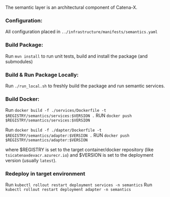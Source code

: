 <!---
Copyright (c) 2021 T-Systems International GmbH (Catena-X Consortium)

See the AUTHORS file(s) distributed with this work for additional
information regarding authorship.

See the LICENSE file(s) distributed with this work for
additional information regarding license terms.
-->

The semantic layer is an architectural component of Catena-X. 

### Configuration:

All configuration placed in `../infrastructure/manifests/semantics.yaml`

### Build Package:

Run `mvn install` to run unit tests, build and install the package (and submodules)

### Build & Run Package Locally:

Run `./run_local.sh` to freshly build the package and run semantic services.

### Build Docker:

Run `docker build -f ./services/Dockerfile -t $REGISTRY/semantics/services:$VERSION .`
RUN `docker push $REGISTRY/semantics/services:$VERSION`

Run `docker build -f ./dapter/Dockerfile -t $REGISTRY/semantics/adapter:$VERSION .`
RUN `docker push $REGISTRY/semantics/adapter:$VERSION`

where $REGISTRY is set to the target container/docker repository (like `tsicatenaxdevacr.azurecr.io`) and $VERSION is set to the 
deployment version (usually `latest`).

### Redeploy in target environment

Run `kubectl rollout restart deployment services -n semantics`
Run `kubectl rollout restart deployment adapter -n semantics`